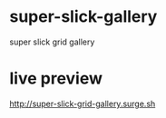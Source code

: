 # super-slick-gallery
super slick grid gallery

# live preview
http://super-slick-grid-gallery.surge.sh
